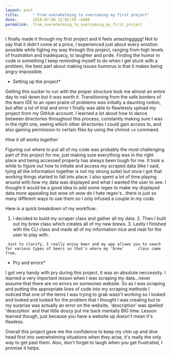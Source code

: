 ```yaml
---
layout: post
title:      " From overwhelming to overcoming my first project"
date:       2018-07-09 12:02:59 -0400
permalink:  from_overwhelming_to_overcoming_my_first_project
---
```



   I finally made it through my first project and it feels amazinggggg!  Not to say that it didn't come at a price, I experienced just about every emotion possible while figting my way through this project, ranging from high levels of frustration and inadequacy, to laughter and pride.  Finding the humor in code is something I keep reminding myself to do when I get stuck with a problem, the best part about making issues humorus is that it makes being angry impossible.  
   
  * Setting up the project*
	    
  Getting this sucker to run with the proper structure took me almost an entire day to nail down but it was worth it.  Transitioning from the safe borders of the learn IDE to an open praire of problems was initially a daunting notion, but after a lot of trial and error I finally was able to flawlessly upload my project from my GitHub account.  I learned a lot about  how to dance between directories throughout this process, constantly making sure I was in the right one, seeing which other directories I could gain access to, and also gaining permission to certain files by using the chmod +x command.
   
   *How it all works together*
	    
  Figuring out where to put all of my code was probably the most challenging part of this project for me, just making sure everything was in the right place and being accessed properly has always been tough for me.  It took a while to figure out how to initiate and access my scraped data (like I said, tying all the information together is not my strong suite) but once I got that working things started to fall into place.  I also spent a lot of time playing around with how my data was displayed and what I wanted the user to see.  I thought it would be a good idea to add some regex to make my displayed data more appealing but wow oh wow do I hate regex's...there is just so many different ways to use them so I only infused a couple in my code.  

   Here is a quick breakdown of my workflow:
   1.  I decided to build my scraper class and gather all my data.
	 2.  Then I built out my brew class which creates all of my new brews.
	 3.  Lastly I finished with the CLI class and made all of my information nice and neat for the user to play with.
	 
	 Just to clarify, I really enjoy beer and my app allows you to seach for various types of beers so that's where my 'brew'      class came from.
			
  * Pry and errors*
       
  I got very handy with pry during this project, it was an absolute neccessity.  I learned a very important lesson when I was scraping my data...never assume that there are no errors on someones website.  So as I was scraping and putting the appropriate lines of code into my scraping methods I noticed that one of the items I was trying to grab wasn't working so I looked and looked and looked for the problem that I thought I was creating but to my surprise was actually an error on the website, 'description' was spelled 'descrption' and that little doozy put me back mentally BIG time.  Lesson learned though, just because you have a website up doesn't mean it's flawless.
			 
   Overall this project gave me the confidence to keep my chin up and dive head first into overwhelming situations  when they arise, it's really the only way to get past them.  Also, don't forget to laugh when you get frustrated, I promise it helps.     
